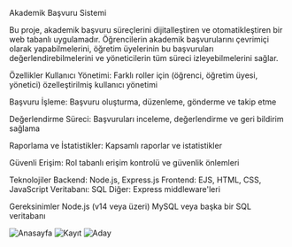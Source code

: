 Akademik Başvuru Sistemi

Bu proje, akademik başvuru süreçlerini dijitalleştiren ve otomatikleştiren bir web tabanlı uygulamadır. Öğrencilerin akademik başvurularını çevrimiçi olarak yapabilmelerini, öğretim üyelerinin bu başvuruları değerlendirebilmelerini ve yöneticilerin tüm süreci izleyebilmelerini sağlar.

Özellikler
Kullanıcı Yönetimi: Farklı roller için (öğrenci, öğretim üyesi, yönetici) özelleştirilmiş kullanıcı yönetimi

Başvuru İşleme: Başvuru oluşturma, düzenleme, gönderme ve takip etme

Değerlendirme Süreci: Başvuruları inceleme, değerlendirme ve geri bildirim sağlama

Raporlama ve İstatistikler: Kapsamlı raporlar ve istatistikler

Güvenli Erişim: Rol tabanlı erişim kontrolü ve güvenlik önlemleri

Teknolojiler
Backend: Node.js, Express.js
Frontend: EJS, HTML, CSS, JavaScript
Veritabanı: SQL
Diğer: Express middleware'leri

Gereksinimler
Node.js (v14 veya üzeri)
MySQL veya başka bir SQL veritabanı


![Anasayfa](https://github.com/user-attachments/assets/4064c52b-1555-4dd1-8735-c159ca5aa4d4)
![Kayıt](https://github.com/user-attachments/assets/8128f698-11fd-4b6e-88af-e498599f2a9e)
![Aday](https://github.com/user-attachments/assets/a5d8e0ba-25a7-424b-a4d1-f474fcf7d79c)
